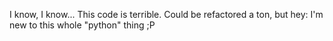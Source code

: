 I know, I know... This code is terrible. Could be refactored a ton, but hey: I'm new to this whole "python" thing ;P